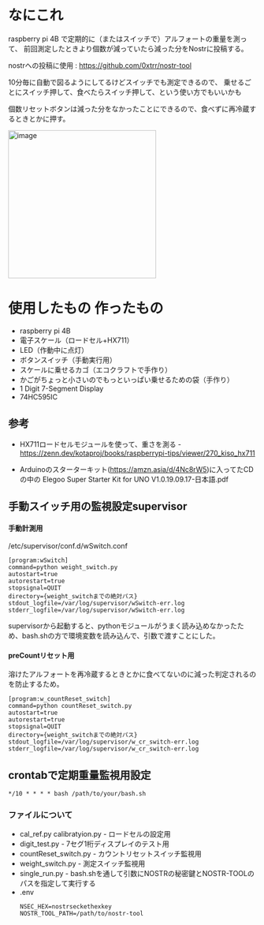 # なにこれ

raspberry pi 4B で定期的に（またはスイッチで）アルフォートの重量を測って、
前回測定したときより個数が減っていたら減った分をNostrに投稿する。

nostrへの投稿に使用 : https://github.com/0xtrr/nostr-tool 


10分毎に自動で図るようにしてるけどスイッチでも測定できるので、
乗せるごとにスイッチ押して、食べたらスイッチ押して、という使い方でもいいかも

個数リセットボタンは減った分をなかったことにできるので、食べずに再冷蔵するときとかに押す。


<img alt="image" src="https://share.yabu.me/84b0c46ab699ac35eb2ca286470b85e081db2087cdef63932236c397417782f5/70685a0a56daeed0cb1fe4e11ba9117654672af1a75682ca4a50f79309a94381.webp" width="300px">


# 使用したもの 作ったもの
 - raspberry pi 4B
 - 電子スケール（ロードセル+HX711）
 - LED（作動中に点灯）
 - ボタンスイッチ（手動実行用）
 - スケールに乗せるカゴ（エコクラフトで手作り）
 - かごがちょっと小さいのでもっといっぱい乗せるための袋（手作り）
 - 1 Digit 7-Segment Display
 - 74HC595IC

## 参考 
 - HX711ロードセルモジュールを使って、重さを測る - https://zenn.dev/kotaproj/books/raspberrypi-tips/viewer/270_kiso_hx711

 - Arduinoのスターターキット(https://amzn.asia/d/4Nc8rW5)に入ってたCDの中の Elegoo Super Starter Kit for UNO V1.0.19.09.17-日本語.pdf　
## 手動スイッチ用の監視設定supervisor
#### 手動計測用
/etc/supervisor/conf.d/wSwitch.conf
```
[program:wSwitch]
command=python weight_switch.py
autostart=true
autorestart=true
stopsignal=QUIT
directory={weight_switchまでの絶対パス}
stdout_logfile=/var/log/supervisor/wSwitch-err.log
stderr_logfile=/var/log/supervisor/wSwitch-err.log
```

supervisorから起動すると、pythonモジュールがうまく読み込めなかったため、bash.shの方で環境変数を読み込んで、引数で渡すことにした。

#### preCountリセット用
溶けたアルフォートを再冷蔵するときとかに食べてないのに減った判定されるのを防止するため。

```
[program:w_countReset_switch]
command=python countReset_switch.py
autostart=true
autorestart=true
stopsignal=QUIT
directory={weight_switchまでの絶対パス}
stdout_logfile=/var/log/supervisor/w_cr_switch-err.log
stderr_logfile=/var/log/supervisor/w_cr_switch-err.log

```
## crontabで定期重量監視用設定
```
*/10 * * * * bash /path/to/your/bash.sh
```

### ファイルについて
 - cal_ref.py calibratyion.py - ロードセルの設定用
 - digit_test.py - 7セグ1桁ディスプレイのテスト用
 - countReset_switch.py - カウントリセットスイッチ監視用
 - weight_switch.py - 測定スイッチ監視用
 - single_run.py - bash.shを通して引数にNOSTRの秘密鍵とNOSTR-TOOLのパスを指定して実行する
 - .env
    ```
    NSEC_HEX=nostrseckethexkey
    NOSTR_TOOL_PATH=/path/to/nostr-tool
    ```